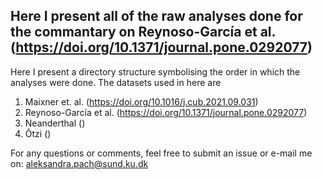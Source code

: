 ## Here I present all of the raw analyses done for the commantary on Reynoso-García et al. (https://doi.org/10.1371/journal.pone.0292077)

Here I present a directory structure symbolising the order in which the analyses were done. 
The datasets used in here are
1. Maixner et. al. (https://doi.org/10.1016/j.cub.2021.09.031)
2. Reynoso-García et al. (https://doi.org/10.1371/journal.pone.0292077)
3. Neanderthal ()
4. Ôtzi ()

For any questions or comments, feel free to submit an issue or e-mail me on: aleksandra.pach@sund.ku.dk
